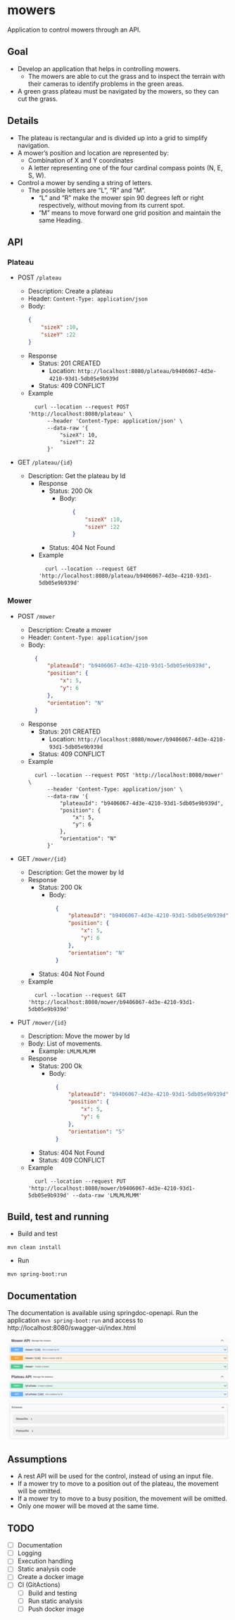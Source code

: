 # mowers

Application to control mowers through an API.

## Goal

- Develop an application that helps in controlling mowers.
    - The mowers are able to cut the grass and to inspect the terrain with their cameras to identify problems in the
      green areas.
- A green grass plateau must be navigated by the mowers, so they can cut the grass.

## Details

- The plateau is rectangular and is divided up into a grid to simplify navigation.
- A mower’s position and location are represented by:
    - Combination of X and Y coordinates
    - A letter representing one of the four cardinal compass points (N, E, S, W).
- Control a mower by sending a string of letters.
    - The possible letters are “L”, “R” and ”M”.
        - “L” and “R” make the mower spin 90 degrees left or right respectively, without moving from its current spot.
        - “M” means to move forward one grid position and maintain the same Heading.

## API

### Plateau

- POST `/plateau`
    - Description: Create a plateau
    - Header: `Content-Type: application/json`
    - Body:
      ```json
      { 
          "sizeX" :10,
          "sizeY" :22
      }
       ```
    - Response
        - Status: 201 CREATED
            - Location: `http://localhost:8080/plateau/b9406067-4d3e-4210-93d1-5db05e9b939d`
        - Status: 409 CONFLICT
    - Example
      ```
        curl --location --request POST 'http://localhost:8080/plateau' \
            --header 'Content-Type: application/json' \
            --data-raw '{
                "sizeX": 10,
                "sizeY": 22
            }'
      ```

- GET `/plateau/{id}`
    - Description: Get the plateau by Id
        - Response
            - Status: 200 Ok
                - Body:
                    ```json
                        {
                            "sizeX" :10,
                            "sizeY" :22
                        }
                    ```
            - Status: 404 Not Found
        - Example
          ```
            curl --location --request GET 'http://localhost:8080/plateau/b9406067-4d3e-4210-93d1-5db05e9b939d'
          ```

### Mower

- POST `/mower`
    - Description: Create a mower
    - Header: `Content-Type: application/json`
    - Body:
      ```json
        {
            "plateauId": "b9406067-4d3e-4210-93d1-5db05e9b939d",
            "position": {
                "x": 5,
                "y": 6
            },
            "orientation": "N"
        }
       ```
    - Response
        - Status: 201 CREATED
            - Location: `http://localhost:8080/mower/b9406067-4d3e-4210-93d1-5db05e9b939d`
        - Status: 409 CONFLICT
    - Example
      ```
        curl --location --request POST 'http://localhost:8080/mower' \
            --header 'Content-Type: application/json' \
            --data-raw '{
                "plateauId": "b9406067-4d3e-4210-93d1-5db05e9b939d",
                "position": {
                    "x": 5,
                    "y": 6
                },
                "orientation": "N"
            }'
      ```

- GET `/mower/{id}`
    - Description: Get the mower by Id
    - Response
        - Status: 200 Ok
            - Body:
              ```json
                {
                    "plateauId": "b9406067-4d3e-4210-93d1-5db05e9b939d",
                    "position": {
                        "x": 5,
                        "y": 6
                    },
                    "orientation": "N"
                }
               ```
        - Status: 404 Not Found
    - Example
      ```
        curl --location --request GET 'http://localhost:8080/mower/b9406067-4d3e-4210-93d1-5db05e9b939d'
      ```

- PUT `/mower/{id}`
    - Description: Move the mower by Id
    - Body: List of movements.
        - Example: `LMLMLMLMM`
    - Response
        - Status: 200 Ok
            - Body:
              ```json
                {
                    "plateauId": "b9406067-4d3e-4210-93d1-5db05e9b939d",
                    "position": {
                        "x": 5,
                        "y": 6
                    },
                    "orientation": "S"
                }
               ```
        - Status: 404 Not Found
        - Status: 409 CONFLICT
    - Example
      ```
        curl --location --request PUT 'http://localhost:8080/mower/b9406067-4d3e-4210-93d1-5db05e9b939d' --data-raw 'LMLMLMLMM'
      ```

## Build, test and running

- Build and test

```
mvn clean install
```

- Run

```
mvn spring-boot:run
```

## Documentation

The documentation is available using springdoc-openapi.
Run the application `mvn spring-boot:run` and access to http://localhost:8080/swagger-ui/index.html

![img.png](img/img.png)

## Assumptions

- A rest API will be used for the control, instead of using an input file.
- If a mower try to move to a position out of the plateau, the movement will be omitted.
- If a mower try to move to a busy position, the movement will be omitted.
- Only one mower will be moved at the same time.

## TODO

- [ ] Documentation
- [ ] Logging
- [ ] Execution handling
- [ ] Static analysis code
- [ ] Create a docker image
- [ ] CI (GitActions)
    - [ ] Build and testing
    - [ ] Run static analysis
    - [ ] Push docker image